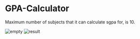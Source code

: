 # GPA-Calculator
Maximum number of subjects that it can calculate sgpa for, is 10.
<br />

![empty](https://user-images.githubusercontent.com/39378893/178334109-d2967321-99bc-42cd-9e9a-33bcedac680d.jpeg)
![result](https://user-images.githubusercontent.com/39378893/178334120-9ffa6e70-5db6-449d-a766-c398753ecbd7.jpeg)

